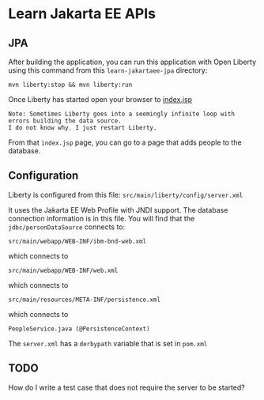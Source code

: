 Learn Jakarta EE APIs
=====================

## JPA

After building the application, you can run this application with Open Liberty using 
this command from this `learn-jakartaee-jpa` directory:

```
mvn liberty:stop && mvn liberty:run
```

Once Liberty has started open your browser to [index.jsp](http://localhost:9080/learn-jakartaee-jpa/index.jsp)

```
Note: Sometimes Liberty goes into a seemingly infinite loop with errors building the data source.
I do not know why. I just restart Liberty.
```

From that `index.jsp` page, you can go to a page that adds people to the database.

## Configuration

Liberty is configured from this file: `src/main/liberty/config/server.xml`

It uses the Jakarta EE Web Profile with JNDI support. The database connection information
is in this file. You will find that the `jdbc/personDataSource` connects to:

```
src/main/webapp/WEB-INF/ibm-bnd-web.xml
```
 
which connects to

```
src/main/webapp/WEB-INF/web.xml
```

 which connects to

```
src/main/resources/META-INF/persistence.xml
```

which connects to

```
PeopleService.java (@PersistenceContext)
```

The `server.xml` has a `derbypath` variable that is set in `pom.xml`

## TODO

How do I write a test case that does not require the server to be started?
